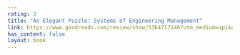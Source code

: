 ```yaml
---
rating: 3
title: "An Elegant Puzzle: Systems of Engineering Management"
link: https://www.goodreads.com/review/show/5364717146?utm_medium=api&utm_source=rss
has_content: false
layout: book
---
```

